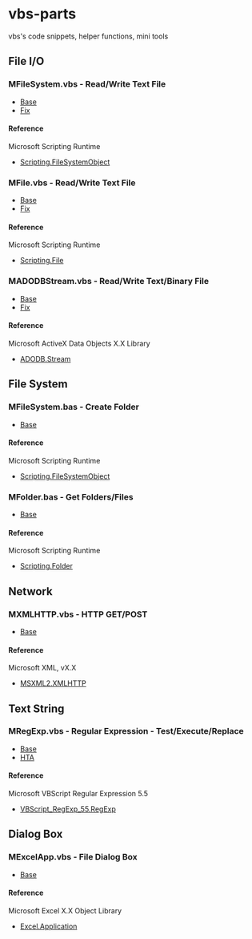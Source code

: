 # vbs-parts

vbs's code snippets, helper functions, mini tools

## File I/O

### MFileSystem.vbs - Read/Write Text File

- [Base](vbs/MFileSystem.vbs)
- [Fix](vbs_/MFileSystem.vbs)

#### Reference

Microsoft Scripting Runtime
- [Scripting.FileSystemObject](https://docs.microsoft.com/en-us/previous-versions/windows/internet-explorer/ie-developer/scripting-articles/z9ty6h50(v=vs.84))

### MFile.vbs - Read/Write Text File

- [Base](vbs/MFile.vbs)
- [Fix](vbs_/MFile.vbs)

#### Reference

Microsoft Scripting Runtime
- [Scripting.File](https://docs.microsoft.com/en-us/previous-versions/windows/internet-explorer/ie-developer/scripting-articles/1ft05taf(v=vs.84))

### MADODBStream.vbs - Read/Write Text/Binary File

- [Base](vbs/MADODBStream.vbs)
- [Fix](vbs_/MADODBStream.vbs)

#### Reference

Microsoft ActiveX Data Objects X.X Library
- [ADODB.Stream](https://docs.microsoft.com/en-us/office/client-developer/access/desktop-database-reference/stream-object-ado)

## File System

### MFileSystem.bas - Create Folder

- [Base](vbs/MFileSystem.vbs)

#### Reference

Microsoft Scripting Runtime
- [Scripting.FileSystemObject](https://docs.microsoft.com/en-us/previous-versions/windows/internet-explorer/ie-developer/scripting-articles/z9ty6h50(v=vs.84))

### MFolder.bas - Get Folders/Files

- [Base](vbs/MFolder.vbs)

#### Reference

Microsoft Scripting Runtime
- [Scripting.Folder](https://docs.microsoft.com/en-us/previous-versions/windows/internet-explorer/ie-developer/scripting-articles/1c87day3(v=vs.84))

## Network

### MXMLHTTP.vbs - HTTP GET/POST

- [Base](vbs/MXMLHTTP.vbs)

#### Reference

Microsoft XML, vX.X
- [MSXML2.XMLHTTP](https://docs.microsoft.com/en-us/previous-versions/windows/desktop/ms759148(v=vs.85))

## Text String

### MRegExp.vbs - Regular Expression - Test/Execute/Replace

- [Base](vbs/MRegExp.vbs)
- [HTA](vbs.hta/Test_MRegExp.vbs.hta)

#### Reference

Microsoft VBScript Regular Expression 5.5
- [VBScript_RegExp_55.RegExp](https://docs.microsoft.com/en-us/previous-versions/windows/internet-explorer/ie-developer/scripting-articles/6wzad2b2(v=vs.84))

## Dialog Box

### MExcelApp.vbs - File Dialog Box

- [Base](vbs/MExcelApp.vbs)

#### Reference

Microsoft Excel X.X Object Library
- [Excel.Application](https://docs.microsoft.com/en-us/office/vba/api/excel.application(object))
